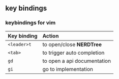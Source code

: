 ## key bindings

### keybindings for vim

| Key binding | Action                              |
| :---------- | :---------------------------------- |
| `<leader>t` | to open/close **NERDTree**          |
| `<tab>`     | to trigger auto completion          |
| `gd`        | to open a api documentation         |
| `gi`        | go to implementation                |
